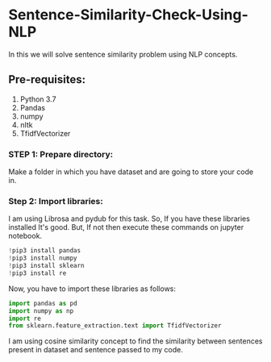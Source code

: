 # Sentence-Similarity-Check-Using-NLP
In this we will solve sentence similarity problem using NLP concepts.


## Pre-requisites:
1. Python 3.7
2. Pandas
3. numpy
4. nltk
6. TfidfVectorizer

### STEP 1: Prepare directory:
Make a folder in which you have dataset and are going to store your code in. 

### Step 2: Import libraries:

I am using Librosa and pydub for this task. So, If you have these libraries installed It's good. But, If not then execute these commands on jupyter notebook. 
```python
!pip3 install pandas
!pip3 install numpy
!pip3 install sklearn
!pip3 install re
```
Now, you have to import these libraries as follows:

```python
import pandas as pd
import numpy as np
import re
from sklearn.feature_extraction.text import TfidfVectorizer
```

I am using cosine similarity concept to find the similarity between sentences present in dataset and sentence passed to my code. 

